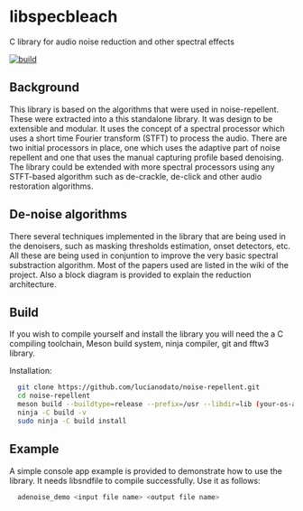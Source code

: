 # libspecbleach

C library for audio noise reduction and other spectral effects

[![build](https://github.com/lucianodato/libspecbleach/actions/workflows/build.yml/badge.svg)](https://github.com/lucianodato/libspecbleach/actions/workflows/build.yml)

## Background

This library is based on the algorithms that were used in noise-repellent. These were extracted into a this standalone library. It was design to be extensible and modular. It uses the concept of a spectral processor which uses a short time Fourier transform (STFT) to process the audio. There are two initial processors in place, one which uses the adaptive part of noise repellent and one that uses the manual capturing profile based denoising. The library could be extended with more spectral processors using any STFT-based algorithm such as de-crackle, de-click and other audio restoration algorithms.

## De-noise algorithms

There several techniques implemented in the library that are being used in the denoisers, such as masking thresholds estimation, onset detectors, etc. All these are being used in conjuntion to improve the very basic spectral substraction algorithm. Most of the papers used are listed in the wiki of the project. Also a block diagram is provided to explain the reduction architecture.

## Build

If you wish to compile yourself and install the library you will need the a C compiling toolchain, Meson build system, ninja compiler, git and fftw3 library.

Installation:

```bash
  git clone https://github.com/lucianodato/noise-repellent.git
  cd noise-repellent
  meson build --buildtype=release --prefix=/usr --libdir=lib (your-os-appropriate-location-fullpath)
  ninja -C build -v
  sudo ninja -C build install
```

## Example

A simple console app example is provided to demonstrate how to use the library. It needs libsndfile to compile successfully. Use it as follows:

```bash
  adenoise_demo <input file name> <output file name>
```
